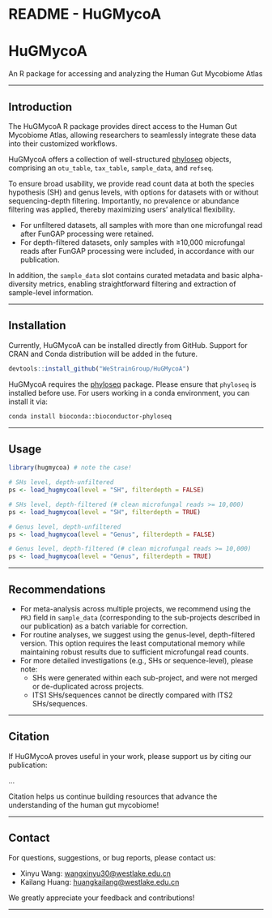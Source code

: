 # README - HuGMycoA

# HuGMycoA

An R package for accessing and analyzing the Human Gut Mycobiome Atlas

---

## Introduction

The HuGMycoA R package provides direct access to the Human Gut Mycobiome Atlas, allowing researchers to seamlessly integrate these data into their customized workflows.

HuGMycoA offers a collection of well-structured [phyloseq](https://joey711.github.io/phyloseq/index.html) objects, comprising an `otu_table`, `tax_table`, `sample_data`, and `refseq`.

To ensure broad usability, we provide read count data at both the species hypothesis (SH) and genus levels, with options for datasets with or without sequencing-depth filtering. Importantly, no prevalence or abundance filtering was applied, thereby maximizing users’ analytical flexibility. 

- For unfiltered datasets, all samples with more than one microfungal read after FunGAP processing were retained.
- For depth-filtered datasets, only samples with ≥10,000 microfungal reads after FunGAP processing were included, in accordance with our publication.

In addition, the `sample_data` slot contains curated metadata and basic alpha-diversity metrics, enabling straightforward filtering and extraction of sample-level information.

---

## Installation

Currently, HuGMycoA can be installed directly from GitHub. Support for CRAN and Conda distribution will be added in the future.

```r
devtools::install_github("WeStrainGroup/HuGMycoA")
```

HuGMycoA requires the [phyloseq](https://joey711.github.io/phyloseq/) package. Please ensure that `phyloseq` is installed before use. For users working in a conda environment, you can install it via:

```bash
conda install bioconda::bioconductor-phyloseq
```

---

## Usage

```r
library(hugmycoa) # note the case! 

# SHs level, depth-unfiltered
ps <- load_hugmycoa(level = "SH", filterdepth = FALSE)

# SHs level, depth-filtered (# clean microfungal reads >= 10,000)
ps <- load_hugmycoa(level = "SH", filterdepth = TRUE)

# Genus level, depth-unfiltered
ps <- load_hugmycoa(level = "Genus", filterdepth = FALSE)

# Genus level, depth-filtered (# clean microfungal reads >= 10,000)
ps <- load_hugmycoa(level = "Genus", filterdepth = TRUE)
```

---

## Recommendations

- For meta-analysis across multiple projects, we recommend using the `PRJ` field in `sample_data` (corresponding to the sub-projects described in our publication) as a batch variable for correction.
- For routine analyses, we suggest using the genus-level, depth-filtered version. This option requires the least computational memory while maintaining robust results due to sufficient microfungal read counts.
- For more detailed investigations (e.g., SHs or sequence-level), please note:
    - SHs were generated within each sub-project, and were not merged or de-duplicated across projects.
    - ITS1 SHs/sequences cannot be directly compared with ITS2 SHs/sequences.

---

## Citation

If HuGMycoA proves useful in your work, please support us by citing our publication:

…

Citation helps us continue building resources that advance the understanding of the human gut mycobiome! 

---

## Contact

For questions, suggestions, or bug reports, please contact us:

- Xinyu Wang: [wangxinyu30@westlake.edu.cn](mailto:wangxinyu30@westlake.edu.cn)
- Kailang Huang: [huangkailang@westlake.edu.cn](mailto:huangkailang@westlake.edu.cn)

We greatly appreciate your feedback and contributions!

---